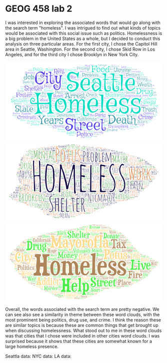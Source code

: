 # GEOG 458 lab 2

I was interested in exploring the associated words that would go along with the search term "homeless". I was intrigued to find out what kinds of topics would be associated with this social issue such as politics. Homelessness is a big problem in the United States as a whole, but I decided to conduct this analysis on three particular areas. For the first city, I chose the Capitol Hill area in Seattle, Washington. For the second city, I chose Skid Row in Los Angeles, and for the third city I chose Brooklyn in New York City. 

![](/img/wordcloudSEA.png)
![](/img/wordcloudNYC.png)
![](/img/wordcloudLA.png)

Overall, the words associated with the search term are pretty negative. We can see also see a similarity in theme between these word clouds, with the most prominent being politics, drug use, and crime. I think the reason these are similar topics is because these are common things that get brought up when discussing homelessness. What stood out to me in these word clouds was that cities that I chose were included in other cities word clouds. I was surprised because it shows that these cities are somewhat known for a large homeless presence.

Seattla data: 
[](./README.md)
NYC data: 
[](assets/NYC-data.csv)
LA data: 
[](assets/LA-data.csv)
